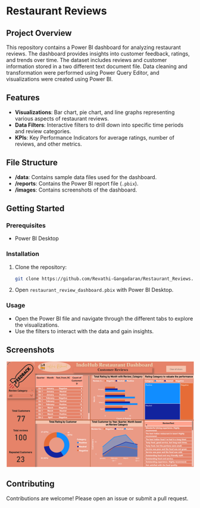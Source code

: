 # Restaurant Reviews

## Project Overview
This repository contains a Power BI dashboard for analyzing restaurant reviews. The dashboard provides insights into customer feedback, ratings, and trends over time. The dataset includes reviews and customer information stored in a two different text document file. Data cleaning and transformation were performed using Power Query Editor, and visualizations were created using Power BI. 

## Features
- **Visualizations**: Bar chart, pie chart, and line graphs representing various aspects of restaurant reviews.
- **Data Filters**: Interactive filters to drill down into specific time periods and review categories.
- **KPIs**: Key Performance Indicators for average ratings, number of reviews, and other metrics.

## File Structure
- **/data**: Contains sample data files used for the dashboard.
- **/reports**: Contains the Power BI report file (`.pbix`).
- **/images**: Contains screenshots of the dashboard.

## Getting Started
### Prerequisites
- Power BI Desktop

### Installation
1. Clone the repository:
    ```bash
    git clone https://github.com/Revathi-Gangadaran/Restaurant_Reviews.git
    ```
2. Open `restaurant_review_dashboard.pbix` with Power BI Desktop.

### Usage
- Open the Power BI file and navigate through the different tabs to explore the visualizations.
- Use the filters to interact with the data and gain insights.

## Screenshots
![Dashboard Overview](images/dashboard.png)

## Contributing
Contributions are welcome! Please open an issue or submit a pull request.

